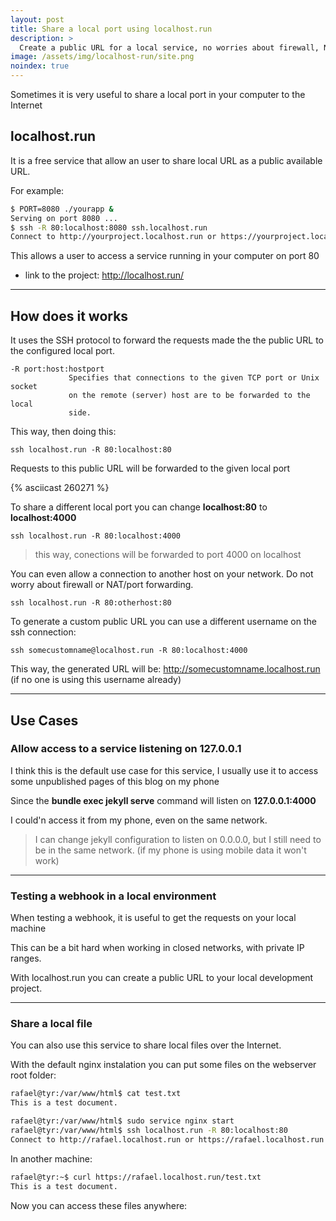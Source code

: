 ```yaml
---
layout: post
title: Share a local port using localhost.run
description: >
  Create a public URL for a local service, no worries about firewall, NAT, etc..
image: /assets/img/localhost-run/site.png
noindex: true
---
```


Sometimes it is very useful to share a local port in your computer to the Internet

## localhost.run

It is a free service that allow an user to share local URL as a public available URL.

For example:

```bash
$ PORT=8080 ./yourapp &
Serving on port 8080 ...
$ ssh -R 80:localhost:8080 ssh.localhost.run
Connect to http://yourproject.localhost.run or https://yourproject.localhost.run
```

This allows a user to access a service running in your computer on port 80

 - link to the project: http://localhost.run/

* * *

## How does it works

It uses the SSH protocol to forward the requests made the the public URL to the configured local port.


```
-R port:host:hostport
             Specifies that connections to the given TCP port or Unix socket
             on the remote (server) host are to be forwarded to the local
             side.
```

This way, then doing this:

`ssh localhost.run -R 80:localhost:80`

Requests to this public URL will be forwarded to the given local port


{% asciicast 260271 %}


To share a different local port you can change **localhost:80** to **localhost:4000**

`ssh localhost.run -R 80:localhost:4000`

> this way, conections will be forwarded to port 4000 on localhost


You can even allow a connection to another host on your network. Do not worry about firewall or NAT/port forwarding.

`ssh localhost.run -R 80:otherhost:80`


To generate a custom public URL you can use a different username on the ssh connection:

`ssh somecustomname@localhost.run -R 80:localhost:4000`

This way, the generated URL will be: http://somecustomname.localhost.run (if no one is using this username already)

* * *

## Use Cases

### Allow access to a service listening on 127.0.0.1

I think this is the default use case for this service,
I usually use it to access some unpublished pages of this blog on my phone

Since the **bundle exec jekyll serve** command will listen on **127.0.0.1:4000**

I could'n access it from my phone, even on the same network.

> I can change jekyll configuration to listen on 0.0.0.0, but I still need to be in the same network. (if my phone is using mobile data it won't work)

* * *

### Testing a webhook in a local environment 

When testing a webhook, it is useful to get the requests on your local machine

This can be a bit hard when working in closed networks, with private IP ranges.

With localhost.run you can create a public URL to your local development project.

* * *

### Share a local file


You can also use this service to share local files over the Internet.

With the default nginx instalation you can put some files on the webserver root folder:

```bash
rafael@tyr:/var/www/html$ cat test.txt 
This is a test document.

rafael@tyr:/var/www/html$ sudo service nginx start 
rafael@tyr:/var/www/html$ ssh localhost.run -R 80:localhost:80 
Connect to http://rafael.localhost.run or https://rafael.localhost.run
```

In another machine:

```bash
rafael@tyr:~$ curl https://rafael.localhost.run/test.txt
This is a test document.
```

Now you can access these files anywhere:


